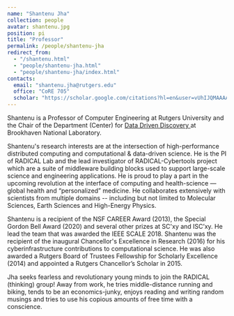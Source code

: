 ```yaml
---
name: "Shantenu Jha"
collection: people
avatar: shantenu.jpg
position: pi
title: "Professor"
permalink: /people/shantenu-jha
redirect_from:
  - "/shantenu.html"
  - "people/shantenu-jha.html"
  - "people/shantenu-jha/index.html"
contacts:
  email: "shantenu.jha@rutgers.edu"
  office: "CoRE 705"
  scholar: "https://scholar.google.com/citations?hl=en&user=vUhIJQMAAAAJ&view_op=list_works&sortby=pubdate"
---
```


Shantenu is a Professor of Computer Engineering at Rutgers University 
and the Chair of the Department (Center) for <a href="https://www.bnl.gov/compsci/c3d/"> Data Driven Discovery </a>
at Brookhaven National Laboratory.

Shantenu's research interests are at the intersection of high-performance
distributed computing and computational & data-driven science. He is the PI of
RADICAL Lab and the lead investigator of RADICAL-Cybertools project which are
a suite of middleware building blocks used to support large-scale science and
engineering applications. He is proud to play a part in the upcoming
revolution at the interface of computing and health-science — global health
and “personalized” medicine. He collaborates extensively with scientists from
multiple domains -- including but not limited to Molecular Sciences, Earth
Sciences and High-Energy Physics.

Shantenu is a recipient of the NSF CAREER Award (2013), the Special Gordon Bell Award (2020) and 
several other prizes at SC'xy and ISC’xy. He lead the team that was awarded the IEEE SCALE 2018.  Shantenu was the recipient of the inaugural Chancellor's Excellence in Research (2016) for his cyberinfrastructure contributions to computational science. He was also awarded a Rutgers Board of Trustees Fellowship for
Scholarly Excellence (2014) and appointed a Rutgers Chancellor’s Scholar in 2015.

Jha seeks fearless and revolutionary young minds to join the RADICAL
(thinking) group! Away from work, he tries middle-distance running and biking,
tends to be an economics-junky, enjoys reading and writing random musings and
tries to use his copious amounts of free time with a conscience.
